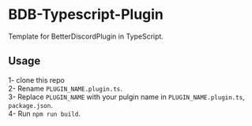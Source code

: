 # BDB-Typescript-Plugin
Template for BetterDiscordPlugin in TypeScript.

## Usage
1- clone this repo  
2- Rename `PLUGIN_NAME.plugin.ts`.  
3- Replace `PLUGIN_NAME` with your pulgin name in `PLUGIN_NAME.plugin.ts`, `package.json`.  
4- Run `npm run build`.
